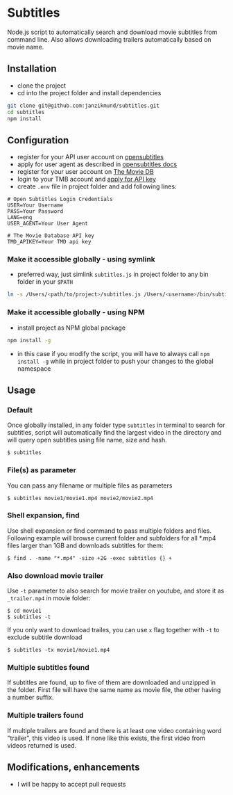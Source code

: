 # Subtitles
Node.js script to automatically search and download movie subtitles from command line. Also allows downloading trailers automatically based on movie name.

## Installation
- clone the project
- cd into the project folder and install dependencies
```bash
git clone git@github.com:janzikmund/subtitles.git
cd subtitles
npm install
```

## Configuration
- register for your API user account on [opensubtitles](https://www.opensubtitles.org)
- apply for user agent as described in [opensubtitles docs](http://trac.opensubtitles.org/projects/opensubtitles/wiki/DevReadFirst)
- register for your user account on [The Movie DB](https://www.themoviedb.org/account/signup)
- login to your TMB account and [apply for API key](https://www.themoviedb.org/settings/api)
- create `.env` file in project folder and add following lines:

```
# Open Subtitles Login Credentials
USER=Your Username
PASS=Your Password
LANG=eng
USER_AGENT=Your User Agent

# The Movie Database API key
TMD_APIKEY=Your TMD api key
```

### Make it accessible globally - using symlink
- preferred way, just simlink `subtitles.js` in project folder to any bin folder in your `$PATH`
```bash
ln -s /Users/<path/to/project>/subtitles.js /Users/<username>/bin/subtitles
```

### Make it accessible globally - using NPM
- install project as NPM global package
```bash
npm install -g
```
- in this case if you modify the script, you will have to always call `npm install -g` while in project folder to push your changes to the global namespace

## Usage

### Default
Once globally installed, in any folder type `subtitles` in terminal to search for subtitles, script will automatically find the largest video in the directory and will query open subtitles using file name, size and hash.

```console
$ subtitles
```

### File(s) as parameter
You can pass any filename or multiple files as parameters

```console
$ subtitles movie1/movie1.mp4 movie2/movie2.mp4
```

### Shell expansion, find
Use shell expansion or find command to pass multiple folders and files. Following example will browse current folder and subfolders for all *.mp4 files larger than 1GB and downloads subtitles for them:

```console
$ find . -name "*.mp4" -size +2G -exec subtitles {} +
```

### Also download movie trailer
Use `-t` parameter to also search for movie trailer on youtube, and store it as `_trailer.mp4` in movie folder:

```console
$ cd movie1
$ subtitles -t
```

If you only want to download trailes, you can use `x` flag together with `-t` to exclude subtitle download

```console
$ subtitles -tx movie1/movie1.mp4
```

### Multiple subtitles found
If subtitles are found, up to five of them are downloaded and unzipped in the folder. First file will have the same name as movie file, the other having a number suffix.

### Multiple trailers found
If multiple trailers are found and there is at least one video containing word "trailer", this video is used. If none like this exists, the first video from videos returned is used.

## Modifications, enhancements
- I will be happy to accept pull requests
